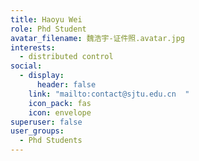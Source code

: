 ```yaml
---
title: Haoyu Wei
role: Phd Student
avatar_filename: 魏浩宇-证件照.avatar.jpg
interests:
  - distributed control
social:
  - display:
      header: false
    link: "mailto:contact@sjtu.edu.cn  "
    icon_pack: fas
    icon: envelope
superuser: false
user_groups:
  - Phd Students
---
```

